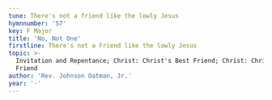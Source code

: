 ```yaml
---
tune: There's not a friend like the lowly Jesus
hymnnumber: '57'
key: F Major
title: 'No, Not One'
firstline: There's not a Friend like the lowly Jesus
topic: >-
  Invitation and Repentance; Christ: Christ's Best Friend; Christ: Christ Best
  Friend
author: 'Rev. Johnson Oatman, Jr.'
year: '-'
---
```

